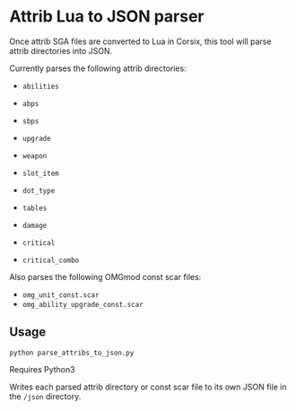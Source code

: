 # Attrib Lua to JSON parser
Once attrib SGA files are converted to Lua in Corsix, this tool will parse attrib directories into JSON.

Currently parses the following attrib directories:
- `abilities`
- `abps`
- `sbps`
- `upgrade`
- `weapon`


- `slot_item`
- `dot_type`
- `tables`
- `damage`
- `critical`
- `critical_combo`

Also parses the following OMGmod const scar files:
- `omg_unit_const.scar`
- `omg_ability_upgrade_const.scar`


## Usage

`python parse_attribs_to_json.py`

Requires Python3

Writes each parsed attrib directory or const scar file to its own JSON file in the `/json` directory.

